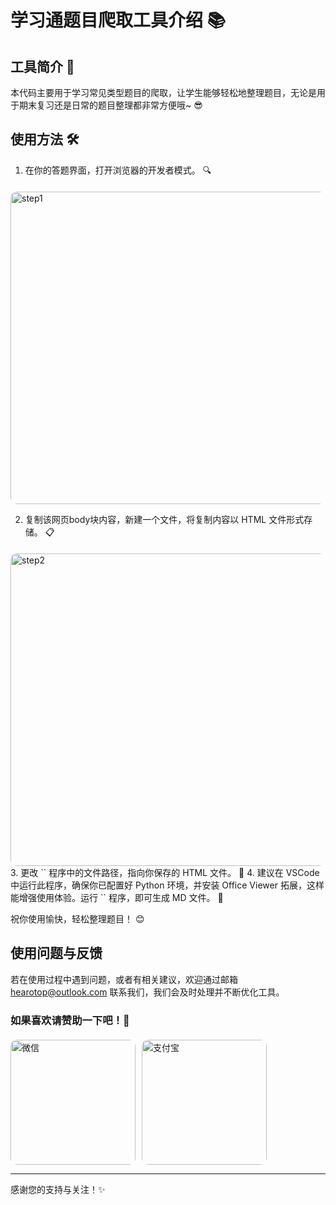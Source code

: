# 学习通题目爬取工具介绍 📚

## 工具简介 📖

本代码主要用于学习常见类型题目的爬取，让学生能够轻松地整理题目，无论是用于期末复习还是日常的题目整理都非常方便哦~ 😎

## 使用方法 🛠️

1. 在你的答题界面，打开浏览器的开发者模式。 🔍
<div style="display: flex; gap: 10px; margin-top: 20px;">
    <img src="https://gitee.com/hearotop/note/raw/master/assert/1.png" alt="step1" style="width: 800px; height: 500px; border-radius: 10px;">
  
</div>

2. 复制该网页body块内容，新建一个文件，将复制内容以 HTML 文件形式存储。 📋
<div style="display: flex; gap: 10px; margin-top: 20px;">
    <img src="https://gitee.com/hearotop/note/raw/master/assert/2.png" alt="step2" style="width: 800px; height: 500px; border-radius: 10px;">
  
</div>
3. 更改 `<mcfile name="all.py" path="d:/markdown/all.py"></mcfile>` 程序中的文件路径，指向你保存的 HTML 文件。 📁
4. 建议在 VSCode 中运行此程序，确保你已配置好 Python 环境，并安装 Office Viewer 拓展，这样能增强使用体验。运行 `<mcfile name="all.py" path="d:/markdown/all.py"></mcfile>` 程序，即可生成 MD 文件。 🚀

祝你使用愉快，轻松整理题目！ 😊

## 使用问题与反馈

若在使用过程中遇到问题，或者有相关建议，欢迎通过邮箱 <hearotop@outlook.com> 联系我们，我们会及时处理并不断优化工具。

### 如果喜欢请赞助一下吧！🫠

<div style="display: flex; gap: 10px; margin-top: 20px;">
    <img src="https://gitee.com/hearotop/note/raw/master/assert/wx.jpg" alt="微信" style="width: 200px; height: 200px; border-radius: 10px;">
    <img src="https://gitee.com/hearotop/note/raw/master/assert/zfb.jpg" alt="支付宝" style="width: 200px; height: 200px; border-radius: 10px;">
</div>

---

感谢您的支持与关注！✨
